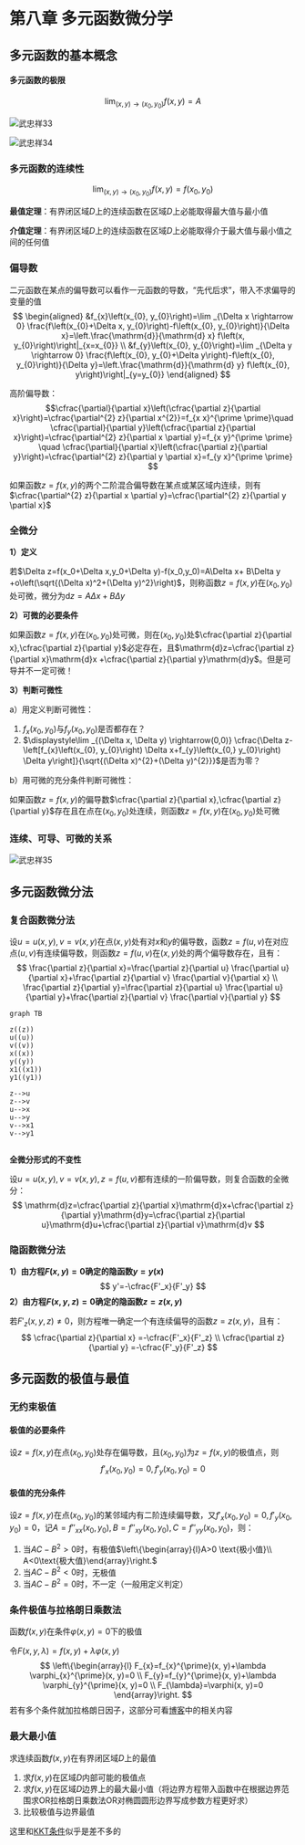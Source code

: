 # 第八章 多元函数微分学

## 多元函数的基本概念

   #### 多元函数的极限

$$
\lim_{(x,y) \to (x_0,y_0)}f(x,y)=A
$$

![武忠祥33](https://pic.2bwant2b.com/武忠祥33.png)

![武忠祥34](https://pic.2bwant2b.com/武忠祥34.png)

### 多元函数的连续性

$$
\lim_{(x,y) \to (x_0,y_0)}f(x,y) = f(x_0,y_0)
$$

**最值定理**：有界闭区域$D$上的连续函数在区域$D$上必能取得最大值与最小值

**介值定理**：有界闭区域$D$上的连续函数在区域$D$上必能取得介于最大值与最小值之间的任何值  

### 偏导数

二元函数在某点的偏导数可以看作一元函数的导数，“先代后求”，带入不求偏导的变量的值
$$
\begin{aligned}
&f_{x}\left(x_{0}, y_{0}\right)=\lim _{\Delta x \rightarrow 0} \frac{f\left(x_{0}+\Delta x, y_{0}\right)-f\left(x_{0}, y_{0}\right)}{\Delta x}=\left.\frac{\mathrm{d}}{\mathrm{d} x} f\left(x, y_{0}\right)\right|_{x=x_{0}} \\
&f_{y}\left(x_{0}, y_{0}\right)=\lim _{\Delta y \rightarrow 0} \frac{f\left(x_{0}, y_{0}+\Delta y\right)-f\left(x_{0}, y_{0}\right)}{\Delta y}=\left.\frac{\mathrm{d}}{\mathrm{d} y} f\left(x_{0}, y\right)\right|_{y=y_{0}}
\end{aligned}
$$

高阶偏导数：$$\cfrac{\partial}{\partial x}\left(\cfrac{\partial z}{\partial x}\right)=\cfrac{\partial^{2} z}{\partial x^{2}}=f_{x x}^{\prime \prime}\quad  \cfrac{\partial}{\partial y}\left(\cfrac{\partial z}{\partial x}\right)=\cfrac{\partial^{2} z}{\partial x \partial y}=f_{x y}^{\prime \prime} \quad \cfrac{\partial}{\partial x}\left(\cfrac{\partial z}{\partial y}\right)=\cfrac{\partial^{2} z}{\partial y \partial x}=f_{y x}^{\prime \prime} $$

如果函数$z=f(x,y)$的两个二阶混合偏导数在某点或某区域内连续，则有$\cfrac{\partial^{2} z}{\partial x \partial y}=\cfrac{\partial^{2} z}{\partial y \partial x}$

### 全微分

**1）定义**

若$\Delta z=f(x_0+\Delta x,y_0+\Delta y)-f(x_0,y_0)=A\Delta x+ B\Delta y +o\left(\sqrt{(\Delta x)^2+(\Delta y)^2}\right)$，则称函数$z=f(x,y)$在$(x_0,y_0)$处可微，微分为$\mathrm{d}z=A\Delta x+ B\Delta y$

**2）可微的必要条件**

如果函数$z=f(x,y)$在$(x_0,y_0)$处可微，则在$(x_0,y_0)$处$\cfrac{\partial z}{\partial x},\cfrac{\partial z}{\partial y}$必定存在，且$\mathrm{d}z=\cfrac{\partial z}{\partial x}\mathrm{d}x +\cfrac{\partial z}{\partial y}\mathrm{d}y$。但是可导并不一定可微！

**3）判断可微性**

a）用定义判断可微性：

1. $f_x(x_0,y_0)$与$f_y(x_0,y_0)$是否都存在？
2. $\displaystyle\lim _{(\Delta x, \Delta y) \rightarrow(0,0)} \cfrac{\Delta z-\left[f_{x}\left(x_{0}, y_{0}\right) \Delta x+f_{y}\left(x_{0,} y_{0}\right) \Delta y\right]}{\sqrt{(\Delta x)^{2}+(\Delta y)^{2}}}$是否为零？

b）用可微的充分条件判断可微性：

如果函数$z=f(x,y)$的偏导数$\cfrac{\partial z}{\partial x},\cfrac{\partial z}{\partial y}$存在且在点在$(x_0,y_0)$处连续，则函数$z=f(x,y)$在$(x_0,y_0)$处可微


### 连续、可导、可微的关系

![武忠祥35](https://pic.2bwant2b.com/武忠祥35.png)

## 多元函数微分法

### 复合函数微分法

设$u=u(x,y),v=v(x,y)$在点$(x,y)$处有对$x$和$y$的偏导数，函数$z=f(u,v)$在对应点$(u,v)$有连续偏导数，则函数$z=f(u,v)$在$(x,y)$处的两个偏导数存在，且有：
$$
\frac{\partial z}{\partial x}=\frac{\partial z}{\partial u} \frac{\partial u}{\partial x}+\frac{\partial z}{\partial v} \frac{\partial v}{\partial x} \\ \frac{\partial z}{\partial y}=\frac{\partial z}{\partial u} \frac{\partial u}{\partial y}+\frac{\partial z}{\partial v} \frac{\partial v}{\partial y}
$$

```mermaid
graph TB

z((z))
u((u))
v((v))
x((x))
y((y))
x1((x1))
y1((y1))

z-->u
z-->v
u-->x
u-->y
v-->x1
v-->y1


```


**全微分形式的不变性**

设$u=u(x,y),v=v(x,y),z=f(u,v)$都有连续的一阶偏导数，则复合函数的全微分：
$$
\mathrm{d}z=\cfrac{\partial z}{\partial x}\mathrm{d}x+\cfrac{\partial z}{\partial y}\mathrm{d}y=\cfrac{\partial z}{\partial u}\mathrm{d}u+\cfrac{\partial z}{\partial v}\mathrm{d}v
$$


### 隐函数微分法

**1）由方程$F(x,y)=0$确定的隐函数$y=y(x)$**
$$
y'=-\cfrac{F'_x}{F'_y}
$$
**2）由方程$F(x,y,z)=0$确定的隐函数$z=z(x,y)$**

若$F'_z(x,y,z) \ne 0$，则方程唯一确定一个有连续偏导的函数$z=z(x,y)$，且有：
$$
\cfrac{\partial z}{\partial x} =-\cfrac{F'_x}{F'_z} \\
\cfrac{\partial z}{\partial y} =-\cfrac{F'_y}{F'_z}
$$

## 多元函数的极值与最值

### 无约束极值

#### 极值的必要条件

设$z=f(x,y)$在点$(x_0,y_0)$处存在偏导数，且$(x_0,y_0)$为$z=f(x,y)$的极值点，则
$$
f'_x(x_0,y_0)=0,f'_y(x_0,y_0)=0
$$

#### 极值的充分条件

设$z=f(x,y)$在点$(x_0,y_0)$的某邻域内有二阶连续偏导数，又$f'_x(x_0,y_0)=0,f'_y(x_0,y_0)=0$，记$A=f''_{xx}(x_0,y_0),B=f''_{xy}(x_0,y_0),C=f''_{yy}(x_0,y_0)$，则：

1. 当$AC-B^2>0$时，有极值$\left\{\begin{array}{l}A>0 \text{极小值}\\ A<0\text{极大值}\end{array}\right.$ 
2. 当$AC-B^2<0$时，无极值
3. 当$AC-B^2=0$时，不一定（一般用定义判定）

### 条件极值与拉格朗日乘数法

函数$f(x,y)$在条件$\varphi(x,y)=0$下的极值

令$F(x,y,\lambda)=f(x,y)+\lambda \varphi(x,y)$
$$
\left\{\begin{array}{l}
F_{x}=f_{x}^{\prime}(x, y)+\lambda \varphi_{x}^{\prime}(x, y)=0 \\
F_{y}=f_{y}^{\prime}(x, y)+\lambda \varphi_{y}^{\prime}(x, y)=0 \\
F_{\lambda}=\varphi(x, y)=0
\end{array}\right.
$$
若有多个条件就加拉格朗日因子，这部分可看[博客](https://blogyun.2bwant2b.com/2021/02/23/博客/学习笔记/拉格朗日乘数法/)中的相关内容

### 最大最小值

求连续函数$f(x,y)$在有界闭区域$D$上的最值

1. 求$f(x,y)$在区域$D$内部可能的极值点
2. 求$f(x,y)$在区域$D$边界上的最大最小值（将边界方程带入函数中在根据边界范围求OR拉格朗日乘数法OR对椭圆圆形边界写成参数方程更好求）
3. 比较极值与边界最值

这里和[KKT条件](https://blogyun.2bwant2b.com/2021/02/23/博客/学习笔记/Karush-Kuhn-Tucker-KKT-条件/)似乎是差不多的
